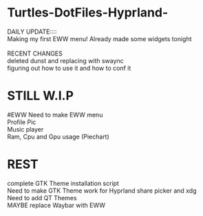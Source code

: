 # Turtles-DotFiles-Hyprland-

DAILY UPDATE::::<br/>
Making my first EWW menu! Already made some widgets tonight<br/>
<br/>
RECENT CHANGES <br/>
deleted dunst and replacing with swaync<br/>
figuring out how to use it and how to conf it


# STILL W.I.P
#EWW
Need to make EWW menu <br/>
Profile Pic <br/>
Music player <br/>
Ram, Cpu and Gpu usage (Piechart) <br/>

# REST
complete GTK Theme installation script <br/>
Need to make GTK Theme work for Hyprland share picker and xdg <br/>
Need to add QT Themes <br/> 
MAYBE replace Waybar with EWW <br/>
